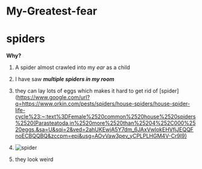 # My-Greatest-fear

# spiders

**Why?**

1. A spider almost crawled into my *ear* as a child

2. I have saw ***multiple spiders in my room***

3. they can lay lots of eggs which makes it hard to get rid of [spider]
(https://www.google.com/url?q=https://www.orkin.com/pests/spiders/house-spiders/house-spider-life-cycle%23:~:text%3DFemale%2520common%2520house%2520spiders%2520(Parasteatoda,in%2520more%2520than%25204%252C000%2520eggs.&sa=U&sqi=2&ved=2ahUKEwjA5Y7dm_6JAxVwlokEHVfjJEQQFnoECBQQBQ&zccpm=epi&usg=AOvVaw3pev_yCPLPLHGM4V-Cr9I9)

4. ![spider](https://en.m.wikipedia.org/wiki/Latrodectus)

5. they look weird
